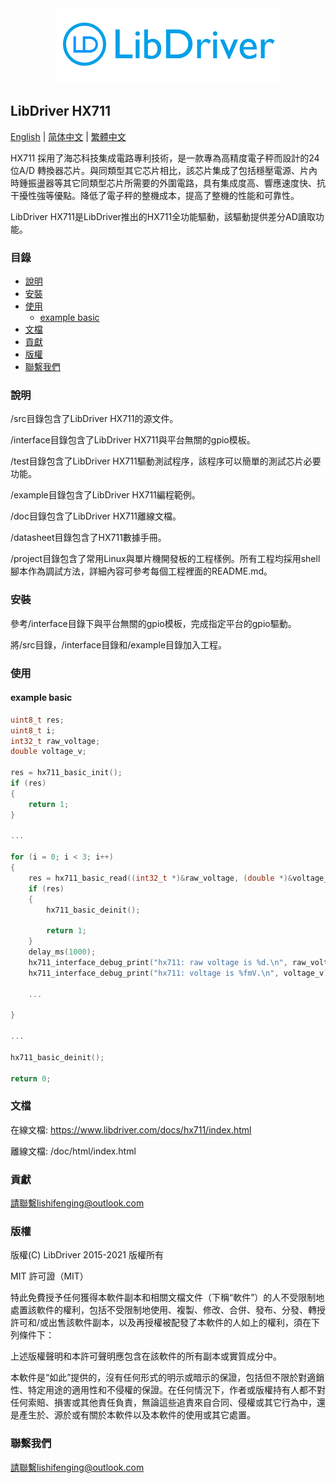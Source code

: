 <div align=center>
<img src="/doc/image/logo.png"/>
</div>

## LibDriver HX711

[English](/README.md) | [ 简体中文](/README_zh-Hans.md) | [繁體中文](/README_zh-Hant.md)

HX711 採用了海芯科技集成電路專利技術，是一款專為高精度電子秤而設計的24 位A/D 轉換器芯片。與同類型其它芯片相比，該芯片集成了包括穩壓電源、片內時鍾振盪器等其它同類型芯片所需要的外圍電路，具有集成度高、響應速度快、抗干擾性強等優點。降低了電子秤的整機成本，提高了整機的性能和可靠性。

LibDriver HX711是LibDriver推出的HX711全功能驅動，該驅動提供差分AD讀取功能。

### 目錄

  - [說明](#說明)
  - [安裝](#安裝)
  - [使用](#使用)
    - [example basic](#example-basic)
  - [文檔](#文檔)
  - [貢獻](#貢獻)
  - [版權](#版權)
  - [聯繫我們](#聯繫我們)

### 說明

/src目錄包含了LibDriver HX711的源文件。

/interface目錄包含了LibDriver HX711與平台無關的gpio模板。

/test目錄包含了LibDriver HX711驅動測試程序，該程序可以簡單的測試芯片必要功能。

/example目錄包含了LibDriver HX711編程範例。

/doc目錄包含了LibDriver HX711離線文檔。

/datasheet目錄包含了HX711數據手冊。

/project目錄包含了常用Linux與單片機開發板的工程樣例。所有工程均採用shell腳本作為調試方法，詳細內容可參考每個工程裡面的README.md。

### 安裝

參考/interface目錄下與平台無關的gpio模板，完成指定平台的gpio驅動。

將/src目錄，/interface目錄和/example目錄加入工程。

### 使用

#### example basic

```C
uint8_t res;
uint8_t i;
int32_t raw_voltage;
double voltage_v;

res = hx711_basic_init();
if (res)
{
    return 1;
}

...

for (i = 0; i < 3; i++)
{
    res = hx711_basic_read((int32_t *)&raw_voltage, (double *)&voltage_v);
    if (res)
    {
        hx711_basic_deinit();

        return 1;
    }
    delay_ms(1000);
    hx711_interface_debug_print("hx711: raw voltage is %d.\n", raw_voltage);
    hx711_interface_debug_print("hx711: voltage is %fmV.\n", voltage_v); 

    ...
    
}

...

hx711_basic_deinit();

return 0;
```

### 文檔

在線文檔: https://www.libdriver.com/docs/hx711/index.html

離線文檔: /doc/html/index.html

### 貢獻

請聯繫lishifenging@outlook.com

### 版權

版權(C) LibDriver 2015-2021 版權所有

MIT 許可證（MIT）

特此免費授予任何獲得本軟件副本和相關文檔文件（下稱“軟件”）的人不受限制地處置該軟件的權利，包括不受限制地使用、複製、修改、合併、發布、分發、轉授許可和/或出售該軟件副本，以及再授權被配發了本軟件的人如上的權利，須在下列條件下：

上述版權聲明和本許可聲明應包含在該軟件的所有副本或實質成分中。

本軟件是“如此”提供的，沒有任何形式的明示或暗示的保證，包括但不限於對適銷性、特定用途的適用性和不侵權的保證。在任何情況下，作者或版權持有人都不對任何索賠、損害或其他責任負責，無論這些追責來自合同、侵權或其它行為中，還是產生於、源於或有關於本軟件以及本軟件的使用或其它處置。

### 聯繫我們

請聯繫lishifenging@outlook.com